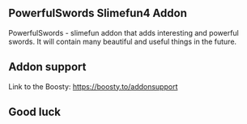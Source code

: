 ## PowerfulSwords Slimefun4 Addon
PowerfulSwords - slimefun addon that adds  interesting and powerful swords. It will contain many beautiful and useful things in the future. 
## Addon support
Link to the Boosty:
https://boosty.to/addonsupport

## Good luck
